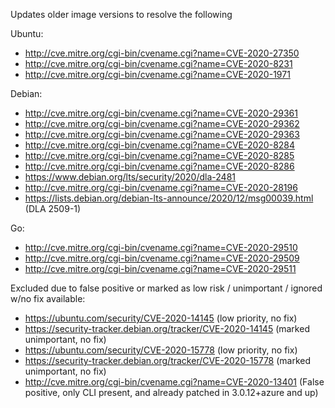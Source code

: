 Updates older image versions to resolve the following

Ubuntu:

-   http://cve.mitre.org/cgi-bin/cvename.cgi?name=CVE-2020-27350
-   http://cve.mitre.org/cgi-bin/cvename.cgi?name=CVE-2020-8231
-   http://cve.mitre.org/cgi-bin/cvename.cgi?name=CVE-2020-1971

Debian:

-   http://cve.mitre.org/cgi-bin/cvename.cgi?name=CVE-2020-29361
-   http://cve.mitre.org/cgi-bin/cvename.cgi?name=CVE-2020-29362
-   http://cve.mitre.org/cgi-bin/cvename.cgi?name=CVE-2020-29363
-   http://cve.mitre.org/cgi-bin/cvename.cgi?name=CVE-2020-8284
-   http://cve.mitre.org/cgi-bin/cvename.cgi?name=CVE-2020-8285
-   http://cve.mitre.org/cgi-bin/cvename.cgi?name=CVE-2020-8286
-   https://www.debian.org/lts/security/2020/dla-2481
-   http://cve.mitre.org/cgi-bin/cvename.cgi?name=CVE-2020-28196
-   https://lists.debian.org/debian-lts-announce/2020/12/msg00039.html (DLA
    2509-1)

Go:

-   http://cve.mitre.org/cgi-bin/cvename.cgi?name=CVE-2020-29510
-   http://cve.mitre.org/cgi-bin/cvename.cgi?name=CVE-2020-29509
-   http://cve.mitre.org/cgi-bin/cvename.cgi?name=CVE-2020-29511

Excluded due to false positive or marked as low risk / unimportant / ignored
w/no fix available:

-   https://ubuntu.com/security/CVE-2020-14145 (low priority, no fix)
-   https://security-tracker.debian.org/tracker/CVE-2020-14145 (marked
    unimportant, no fix)
-   https://ubuntu.com/security/CVE-2020-15778 (low priority, no fix)
-   https://security-tracker.debian.org/tracker/CVE-2020-15778 (marked
    unimportant, no fix)
-   http://cve.mitre.org/cgi-bin/cvename.cgi?name=CVE-2020-13401 (False
    positive, only CLI present, and already patched in 3.0.12+azure and up)
